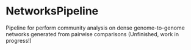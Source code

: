# NetworksPipeline
 Pipeline for perform community analysis on dense genome-to-genome networks generated from pairwise comparisons
(Unfinished, work in progress!)
